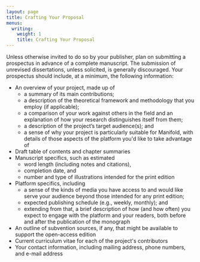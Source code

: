 ```yaml
---
layout: page
title: Crafting Your Proposal
menus:
  writing:
    weight: 1
    title: Crafting Your Proposal
---
```


Unless otherwise invited to do so by your publisher, plan on submitting a prospectus in advance of a complete manuscript. The submission of unrevised dissertations, unless solicited, is generally discouraged. Your prospectus should include, at a minimum, the following information:

*	An overview of your project, made up of
	*	a summary of its main contributions;
	*	a description of the theoretical framework and methodology that you employ (if applicable);
	*	a comparison of your work against others in the field and an explanation of how your research distinguishes itself from them;
	*	a description of the project’s target audience(s); and
	*	a sense of why your project is particularly suitable for Manifold, with details of those aspects of the platform you'd like to take advantage of
*	Draft table of contents and chapter summaries
*	Manuscript specifics, such as estimated
	*	word length (including notes and citations),
	*	completion date, and
	*	number and type of illustrations intended for the print edition
*	Platform specifics, including
	*	a sense of the kinds of media you have access to and would like serve your audience beyond those intended for any print edition;
	*	expected publishing schedule (e.g., weekly, monthly); and
	*	extending from that, a brief description of how (and how often) you expect to engage with the platform and your readers, both before and after the publication of the monograph
*	An outline of subvention sources, if any, that might be available to support the open-access edition
*	Current curriculum vitae for each of the project's contributors
*	Your contact information, including mailing address, phone numbers, and e-mail address
